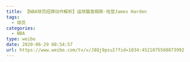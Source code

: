 ```yaml
---
title: 【NBA球员招牌动作解析】运球篇詹姆斯·哈登James Harden
tags:
  - 球员
categories:
  - NBA
type: weibo
date: 2020-06-29 08:54:57
url: https://www.weibo.com/tv/v/J8Qj9psuI?fid=1034:4521075560873992
---
```


<!-- more -->